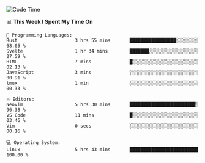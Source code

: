 <!-- [![Top Langs](https://github-readme-stats.vercel.app/api/top-langs/?username=gagahsyuja&theme=dracula&hide_border=true&border_radius=7)](https://github.com/anuraghazra/github-readme-stats) -->

<!--START_SECTION:waka-->
![Code Time](http://img.shields.io/badge/Code%20Time-399%20hrs%2051%20mins-blue)

📊 **This Week I Spent My Time On** 

```text
💬 Programming Languages: 
Rust                     3 hrs 55 mins       █████████████████░░░░░░░░   68.65 % 
Svelte                   1 hr 34 mins        ███████░░░░░░░░░░░░░░░░░░   27.59 % 
HTML                     7 mins              █░░░░░░░░░░░░░░░░░░░░░░░░   02.13 % 
JavaScript               3 mins              ░░░░░░░░░░░░░░░░░░░░░░░░░   00.91 % 
tmux                     1 min               ░░░░░░░░░░░░░░░░░░░░░░░░░   00.33 % 

🔥 Editors: 
Neovim                   5 hrs 30 mins       ████████████████████████░   96.38 % 
VS Code                  11 mins             █░░░░░░░░░░░░░░░░░░░░░░░░   03.46 % 
Vim                      0 secs              ░░░░░░░░░░░░░░░░░░░░░░░░░   00.16 % 

💻 Operating System: 
Linux                    5 hrs 43 mins       █████████████████████████   100.00 % 
```


<!--END_SECTION:waka-->
